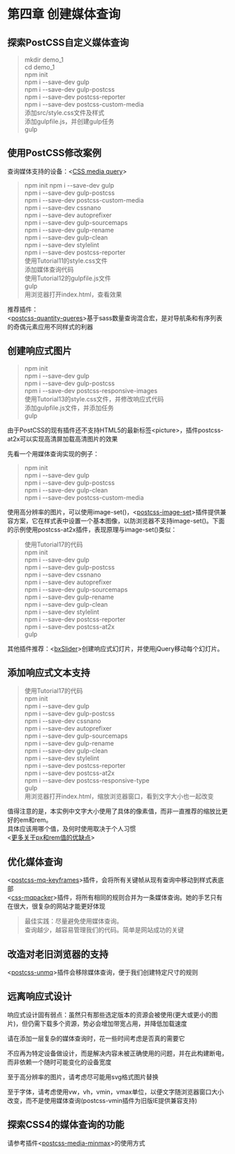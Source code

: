 
# 第四章 创建媒体查询

## 探索PostCSS自定义媒体查询

> mkdir demo_1  
> cd demo_1  
> npm init  
> npm i --save-dev gulp  
> npm i --save-dev gulp-postcss  
> npm i --save-dev postcss-reporter  
> npm i --save-dev postcss-custom-media  
> 添加src/style.css文件及样式  
> 添加gulpfile.js，并创建gulp任务  
> gulp

## 使用PostCSS修改案例

查询媒体支持的设备：<[CSS media query](http://www.cssmediaqueries.com/)>  

> npm init
> npm i --save-dev gulp  
> npm i --save-dev gulp-postcss  
> npm i --save-dev postcss-custom-media  
> npm i --save-dev cssnano  
> npm i --save-dev autoprefixer  
> npm i --save-dev gulp-sourcemaps  
> npm i --save-dev gulp-rename  
> npm i --save-dev gulp-clean  
> npm i --save-dev stylelint  
> npm i --save-dev postcss-reporter  
> 使用Tutorial11的style.css文件  
> 添加媒体查询代码  
> 使用Tutorial12的gulpfile.js文件  
> gulp  
> 用浏览器打开index.html，查看效果  

推荐插件：  
<[postcss-quantity-queres](https://github.com/pascalduez/postcss-quantity-queries)>基于sass数量查询混合宏，是对导航条和有序列表的奇偶元素应用不同样式的利器  

## 创建响应式图片

> npm init  
> npm i --save-dev gulp  
> npm i --save-dev gulp-postcss  
> npm i --save-dev postcss-responsive-images  
> 使用Tutorial13的style.css文件，并修改响应式代码  
> 添加gulpfile.js文件，并添加任务  
> gulp  

由于PostCSS的现有插件还不支持HTML5的最新标签&lt;picture&gt;，插件postcss-at2x可以实现高清屏加载高清图片的效果  

先看一个用媒体查询实现的例子：  
> npm init  
> npm i --save-dev gulp  
> npm i --save-dev gulp-postcss  
> npm i --save-dev gulp-clean  
> npm i --save-dev postcss-custom-media  

使用高分辨率的图片，可以使用image-set()，<[postcss-image-set](http://github.com/alex499/postcss-image-set)>插件提供兼容方案，它在样式表中设置一个基本图像，以防浏览器不支持image-set()。下面的示例使用postcss-at2x插件，表现原理与image-set()类似：  
> 使用Tutorial17的代码  
> npm init  
> npm i --save-dev gulp  
> npm i --save-dev gulp-postcss  
> npm i --save-dev cssnano  
> npm i --save-dev autoprefixer  
> npm i --save-dev gulp-sourcemaps  
> npm i --save-dev gulp-rename  
> npm i --save-dev gulp-clean  
> npm i --save-dev stylelint  
> npm i --save-dev postcss-reporter  
> npm i --save-dev postcss-at2x  
> gulp  

其他插件推荐：<[bxSlider](http://www.bxslider.com)>创建响应式幻灯片，并使用jQuery移动每个幻灯片。  

## 添加响应式文本支持

> 使用Tutorial17的代码  
> npm init  
> npm i --save-dev gulp  
> npm i --save-dev gulp-postcss  
> npm i --save-dev cssnano  
> npm i --save-dev autoprefixer  
> npm i --save-dev gulp-sourcemaps  
> npm i --save-dev gulp-rename  
> npm i --save-dev gulp-clean  
> npm i --save-dev stylelint  
> npm i --save-dev postcss-reporter  
> npm i --save-dev postcss-at2x  
> npm i --save-dev postcss-responsive-type  
> gulp  
> 用浏览器打开index.html，缩放浏览器窗口，看到文字大小也一起改变  

值得注意的是，本实例中文字大小使用了具体的像素值，而非一直推荐的缩放比更好的em和rem。  
具体应该用哪个值，及何时使用取决于个人习惯  
<[更多关于px和rem值的优缺点](https://mindtheshiftwordpress.com/2015/04/02/r-i-p-rem-viva-cssreference-pixel/)>  

## 优化媒体查询

<[postcss-mq-keyframes](https://github.com/TCotton/postcss-mq-keyframes)>插件，会将所有关键帧从现有查询中移动到样式表底部  
<[css-mqpacker](https://github.com/hail2u/node-css-mqpacker)>插件，将所有相同的规则合并为一条媒体查询。她的手艺只有在很大，很复杂的网站才能更好体现  

> 最佳实践：尽量避免使用媒体查询。  
> 查询越少，越容易管理我们的代码。简单是网站成功的关键  

## 改造对老旧浏览器的支持

<[postcss-unmq](https://github.com/jonathantneal/postcss-unmq/)>插件会移除媒体查询，便于我们创建特定尺寸的规则  

## 远离响应式设计

响应式设计固有弱点：虽然只有那些选定版本的资源会被使用(更大或更小的图片)，但仍需下载多个资源，势必会增加带宽占用，并降低加载速度  

请在添加一层复杂的媒体查询时，花一些时间考虑是否真的需要它  

不应再为特定设备做设计，而是解决内容未被正确使用的问题，并在此构建断电，而非依赖一个随时可能变化的设备宽度  

至于高分辨率的图片，请考虑尽可能用svg格式图片替换

至于字体，请考虑使用vw，vh，vmin，vmax单位，以便文字随浏览器窗口大小改变，而不是使用媒体查询(postcss-vmin插件为旧版IE提供兼容支持)  

## 探索CSS4的媒体查询的功能

请参考插件<[postcss-media-minmax](https://github.com/postcss/postcss-media-minmax/)>的使用方式  
